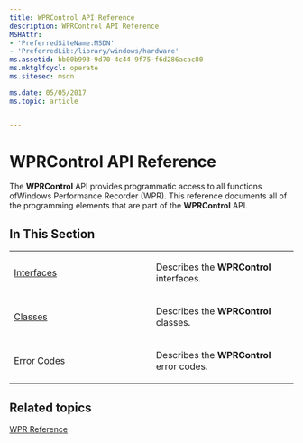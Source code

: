 ```yaml
---
title: WPRControl API Reference
description: WPRControl API Reference
MSHAttr:
- 'PreferredSiteName:MSDN'
- 'PreferredLib:/library/windows/hardware'
ms.assetid: bb00b993-9d70-4c44-9f75-f6d286acac80
ms.mktglfcycl: operate
ms.sitesec: msdn

ms.date: 05/05/2017
ms.topic: article


---
```


# WPRControl API Reference


The **WPRControl** API provides programmatic access to all functions ofWindows Performance Recorder (WPR). This reference documents all of the programming elements that are part of the **WPRControl** API.

## In This Section


<table>
<colgroup>
<col width="50%" />
<col width="50%" />
</colgroup>
<tbody>
<tr class="odd">
<td><p><a href="interfaces-wprcontrol.md" data-raw-source="[Interfaces](interfaces-wprcontrol.md)">Interfaces</a></p></td>
<td><p>Describes the <strong>WPRControl</strong> interfaces.</p></td>
</tr>
<tr class="even">
<td><p><a href="classes.md" data-raw-source="[Classes](classes.md)">Classes</a></p></td>
<td><p>Describes the <strong>WPRControl</strong> classes.</p></td>
</tr>
<tr class="odd">
<td><p><a href="error-codes.md" data-raw-source="[Error Codes](error-codes.md)">Error Codes</a></p></td>
<td><p>Describes the <strong>WPRControl</strong> error codes.</p></td>
</tr>
</tbody>
</table>

 

## Related topics


[WPR Reference](wpr-reference.md)

 

 







